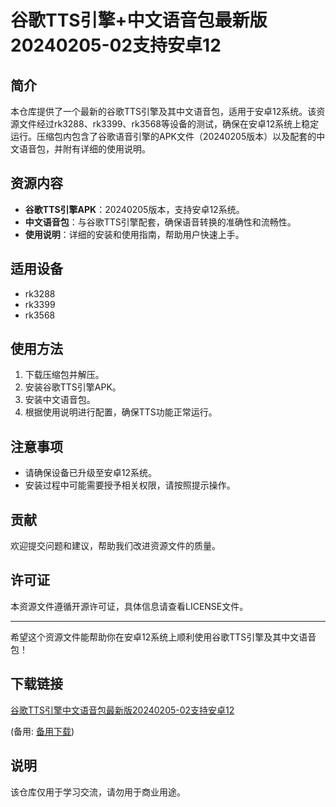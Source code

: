 # 谷歌TTS引擎+中文语音包最新版20240205-02支持安卓12

## 简介
本仓库提供了一个最新的谷歌TTS引擎及其中文语音包，适用于安卓12系统。该资源文件经过rk3288、rk3399、rk3568等设备的测试，确保在安卓12系统上稳定运行。压缩包内包含了谷歌语音引擎的APK文件（20240205版本）以及配套的中文语音包，并附有详细的使用说明。

## 资源内容
- **谷歌TTS引擎APK**：20240205版本，支持安卓12系统。
- **中文语音包**：与谷歌TTS引擎配套，确保语音转换的准确性和流畅性。
- **使用说明**：详细的安装和使用指南，帮助用户快速上手。

## 适用设备
- rk3288
- rk3399
- rk3568

## 使用方法
1. 下载压缩包并解压。
2. 安装谷歌TTS引擎APK。
3. 安装中文语音包。
4. 根据使用说明进行配置，确保TTS功能正常运行。

## 注意事项
- 请确保设备已升级至安卓12系统。
- 安装过程中可能需要授予相关权限，请按照提示操作。

## 贡献
欢迎提交问题和建议，帮助我们改进资源文件的质量。

## 许可证
本资源文件遵循开源许可证，具体信息请查看LICENSE文件。

---

希望这个资源文件能帮助你在安卓12系统上顺利使用谷歌TTS引擎及其中文语音包！

## 下载链接
[谷歌TTS引擎中文语音包最新版20240205-02支持安卓12](https://pan.quark.cn/s/ccf288bd3548) 

(备用: [备用下载](https://pan.baidu.com/s/1ayKxO5SQJBl0xyq0_YxCtQ?pwd=1234))

## 说明

该仓库仅用于学习交流，请勿用于商业用途。
